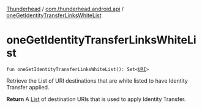 [Thunderhead](../index.md) / [com.thunderhead.android.api](index.md) / [oneGetIdentityTransferLinksWhiteList](./one-get-identity-transfer-links-white-list.md)

# oneGetIdentityTransferLinksWhiteList

`fun oneGetIdentityTransferLinksWhiteList(): Set<`[`URI`](https://whatever/java/net/URI.html)`>`

Retrieve the List of URI destinations that are white listed to have Identity Transfer applied.

**Return**
A [List](#) of destination URIs that is used to apply Identity Transfer.

